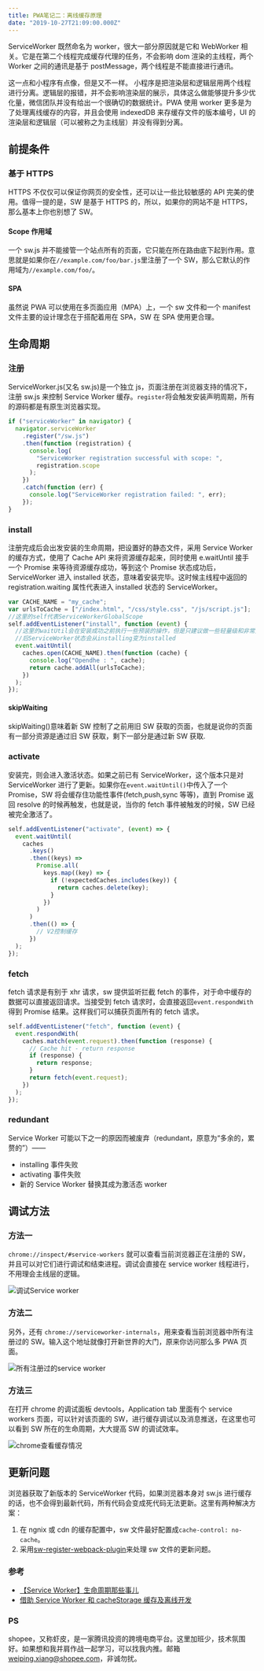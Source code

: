 ```yaml
---
title: PWA笔记二：离线缓存原理
date: "2019-10-27T21:09:00.000Z"
---
```


ServiceWorker 既然命名为 worker，很大一部分原因就是它和 WebWorker 相关。它是在第二个线程完成缓存代理的任务，不会影响 dom 渲染的主线程，两个 Worker 之间的通讯是基于 postMessage，两个线程是不能直接进行通讯。

这一点和小程序有点像，但是又不一样。 小程序是把渲染层和逻辑层用两个线程进行分离。逻辑层的报错，并不会影响渲染层的展示，具体这么做能够提升多少优化量，微信团队并没有给出一个很确切的数据统计。PWA 使用 worker 更多是为了处理离线缓存的内容，并且会使用 indexedDB 来存缓存文件的版本编号，UI 的渲染层和逻辑层（可以被称之为主线层）并没有得到分离。

## 前提条件

### 基于 HTTPS

HTTPS 不仅仅可以保证你网页的安全性，还可以让一些比较敏感的 API 完美的使用。值得一提的是，SW 是基于 HTTPS 的，所以，如果你的网站不是 HTTPS，那么基本上你也别想了 SW。

#### Scope 作用域

一个 sw.js 并不能接管一个站点所有的页面，它只能在所在路由底下起到作用。意思就是如果你在`//example.com/foo/bar.js`里注册了一个 SW，那么它默认的作用域为`//example.com/foo/`。

#### SPA

虽然说 PWA 可以使用在多页面应用（MPA）上，一个 sw 文件和一个 manifest 文件主要的设计理念在于搭配着用在 SPA，SW 在 SPA 使用更合理。

## 生命周期

### 注册

ServiceWorker.js(又名 sw.js)是一个独立 js，页面注册在浏览器支持的情况下，注册 sw.js 来控制 Service Worker 缓存。`register`将会触发安装声明周期，所有的源码都是有原生浏览器实现。

```javascript
if ("serviceWorker" in navigator) {
  navigator.serviceWorker
    .register("/sw.js")
    .then(function (registration) {
      console.log(
        "ServiceWorker registration successful with scope: ",
        registration.scope
      );
    })
    .catch(function (err) {
      console.log("ServiceWorker registration failed: ", err);
    });
}
```

### install

注册完成后会出发安装的生命周期，把设置好的静态文件，采用 Service Worker 的缓存方式，使用了 Cache API 来将资源缓存起来，同时使用 e.waitUntil 接手一个 Promise 来等待资源缓存成功，等到这个 Promise 状态成功后，ServiceWorker 进入 installed 状态，意味着安装完毕。这时候主线程中返回的 registration.waiting 属性代表进入 installed 状态的 ServiceWorker。

```javascript
var CACHE_NAME = "my_cache";
var urlsToCache = ["/index.html", "/css/style.css", "/js/script.js"];
//这里的self代表ServiceWorkerGlobalScope
self.addEventListener("install", function (event) {
  //这里的waitUtil会在安装成功之前执行一些预装的操作，但是只建议做一些轻量级和非常重要资源的缓存，减少安装失败的概率。安装成功
  //后ServiceWorker状态会从installing变为installed
  event.waitUntil(
    caches.open(CACHE_NAME).then(function (cache) {
      console.log("Opendhe : ", cache);
      return cache.addAll(urlsToCache);
    })
  );
});
```

#### skipWaiting

skipWaiting()意味着新 SW 控制了之前用旧 SW 获取的页面，也就是说你的页面有一部分资源是通过旧 SW 获取，剩下一部分是通过新 SW 获取.

### activate

安装完，则会进入激活状态。如果之前已有 ServiceWorker，这个版本只是对 ServiceWorker 进行了更新。如果你在`event.waitUntil()`中传入了一个 Promise，SW 将会缓存住功能性事件(fetch,push,sync 等等)，直到 Promise 返回 resolve 的时候再触发，也就是说，当你的 fetch 事件被触发的时候，SW 已经被完全激活了。

```javascript
self.addEventListener("activate", (event) => {
  event.waitUntil(
    caches
      .keys()
      .then((keys) =>
        Promise.all(
          keys.map((key) => {
            if (!expectedCaches.includes(key)) {
              return caches.delete(key);
            }
          })
        )
      )
      .then(() => {
        // V2控制缓存
      })
  );
});
```

### fetch

fetch 请求是有别于 xhr 请求，sw 提供监听拦截 fetch 的事件，对于命中缓存的数据可以直接返回请求。当接受到 fetch 请求时，会直接返回`event.respondWith` 得到 Promise 结果。这样我们可以捕获页面所有的 fetch 请求。

```javascript
self.addEventListener("fetch", function (event) {
  event.respondWith(
    caches.match(event.request).then(function (response) {
      // Cache hit - return response
      if (response) {
        return response;
      }
      return fetch(event.request);
    })
  );
});
```

### redundant

Service Worker 可能以下之一的原因而被废弃（redundant，原意为“多余的，累赘的”）——

- installing 事件失败
- activating 事件失败
- 新的 Service Worker 替换其成为激活态 worker

## 调试方法

### 方法一

`chrome://inspect/#service-workers` 就可以查看当前浏览器正在注册的 SW，并且可以对它们进行调试和结束进程。调试会直接在 service worker 线程进行，不用理会主线层的逻辑。

![调试Service worker](https://brandonxiang.vercel.app/img/debug-service-worker.png)

### 方法二

另外，还有 `chrome://serviceworker-internals`，用来查看当前浏览器中所有注册过的 SW。输入这个地址就像打开新世界的大门，原来你访问那么多 PWA 页面。

![所有注册过的service worker](https://brandonxiang.vercel.app/img/registered-service-worker.png)

### 方法三

在打开 chrome 的调试面板 devtools，Application tab 里面有个 service workers 页面，可以针对该页面的 SW，进行缓存调试以及消息推送，在这里也可以看到 SW 所在的生命周期，大大提高 SW 的调试效率。

![chrome查看缓存情况](https://brandonxiang.vercel.app/img/chrome-service-worker.png)

## 更新问题

浏览器获取了新版本的 ServiceWorker 代码，如果浏览器本身对 sw.js 进行缓存的话，也不会得到最新代码，所有代码会变成死代码无法更新。这里有两种解决方案：

1. 在 ngnix 或 cdn 的缓存配置中，sw 文件最好配置成`cache-control: no-cache`。
2. 采用[sw-register-webpack-plugin](https://github.com/lavas-project/sw-register-webpack-plugin)来处理 sw 文件的更新问题。

### 参考

- [【Service Worker】生命周期那些事儿](https://segmentfault.com/a/1190000007487049#articleHeader16)
- [借助 Service Worker 和 cacheStorage 缓存及离线开发](https://www.zhangxinxu.com/wordpress/2017/07/service-worker-cachestorage-offline-develop/)

### PS

shopee，又称虾皮，是一家腾讯投资的跨境电商平台。这里加班少，技术氛围好。如果想和我并肩作战一起学习，可以找我内推。邮箱[weiping.xiang@shopee.com](mailto:weiping.xiang@shopee.com)，非诚勿扰。
